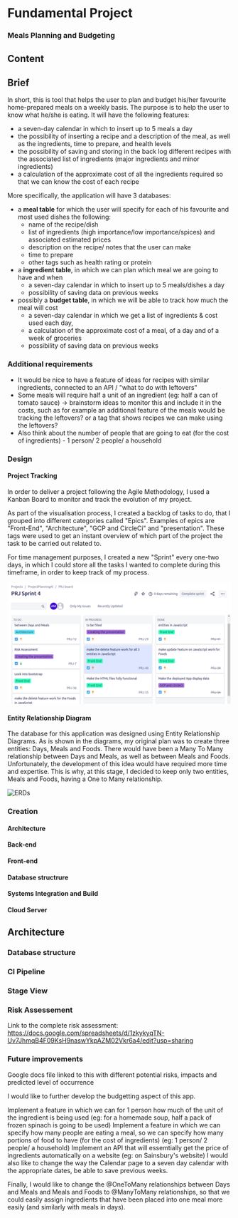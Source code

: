 # Fundamental Project

### Meals Planning and Budgeting

## Content

## Brief
In short, this is tool that helps the user to plan and budget his/her favourite home-prepared meals on a weekly basis. The purpose is to help the user to know what he/she is eating. It will have the following features:
* a seven-day calendar in which to insert up to 5 meals a day
* the possibility of inserting a recipe and a description of the meal, as well as the ingredients, time to prepare, and health levels
* the possibility of saving and storing in the back log different recipes with the associated list of ingredients (major ingredients and minor ingredients)
* a calculation of the approximate cost of all the ingredients required so that we can know the cost of each recipe

More specifically, the application will have 3 databases:
* a **meal table** for which the user will specify for each of his favourite and most used dishes the following:
   * name of the recipe/dish
   * list of ingredients (high importance/low importance/spices) and associated estimated prices
   * description on the recipe/ notes that the user can make
   * time to prepare
   * other tags such as health rating or protein
* a **ingredient table**, in which we can plan which meal we are going to have and when
  * a seven-day calendar in which to insert up to 5 meals/dishes a day
  * possibility of saving data on previous weeks
* possibly a **budget table**, in which we will be able to track how much the meal will cost
  * a seven-day calendar in which we get a list of ingredients & cost used each day,
  * a calculation of the approximate cost of a meal, of a day and of a week of groceries
  * possibility of saving data on previous weeks



### Additional requirements
* It would be nice to have a feature of ideas for recipes with similar ingredients, connected to an API / "what to do with leftovers"
* Some meals will require half a unit of an ingredient (eg: half a can of tomato sauce) -> brainstorm ideas to monitor this and include it in the costs, such as for example an additional feature of the meals would be tracking the leftovers? or a tag that shows recipes we can make using the leftovers?
* Also think about the number of people that are going to eat (for the cost of ingredients) - 1 person/ 2 people/ a household

### Design

#### Project Tracking

In order to deliver a project following the Agile Methodology, I used a Kanban Board to monitor and track the evolution of my project. 

As part of the visualisation process, I created a backlog of tasks to do, that I grouped into different categories called "Epics". Examples of epics are "Front-End", "Architecture", "GCP and CircleCi" and "presentation". These tags were used to get an instant overview of which part of the project the task to be carried out related to.

For time management purposes, I created a new "Sprint" every one-two days, in which I could store all the tasks I wanted to complete during this timeframe, in order to keep track of my process.

![Kanban](Kanban.png)

#### Entity Relationship Diagram

The database for this application was designed using Entity Relationship Diagrams. As is shown in the diagrams, my original plan was to create three entities: Days, Meals and Foods. There would have been a Many To Many relationship between Days and Meals, as well as between Meals and Foods. Unfortunately, the development of this idea would have required more time and expertise. This is why, at this stage, I decided to keep only two entities, Meals and Foods, having a One to Many relationship. 


![ERDs](https://user-images.githubusercontent.com/52075688/92330675-92e57e00-f068-11ea-9128-597a5071fd18.png)


### Creation

#### Architecture
#### Back-end
#### Front-end
#### Database structrure
#### Systems Integration and Build
#### Cloud Server



## Architecture

### Database structure

### CI Pipeline

### Stage View

### Risk Assessement

Link to the complete risk assessment:
https://docs.google.com/spreadsheets/d/1zkykyqTN-Uv7JhmqB4F09KsH9naswYkpAZM02Vkr6a4/edit?usp=sharing

### Future improvements
Google docs file linked to this with different potential risks, impacts and predicted level of occurrence

I would like to further develop the budgetting aspect of this app.

Implement a feature in which we can for 1 person how much of the unit of the ingredient is being used (eg: for a homemade soup, half a pack of frozen spinach is going to be used)
Implement a feature in which we can specify how many people are eating a meal, so we can specify how many portions of food to have (for the cost of ingredients) (eg: 1 person/ 2 people/ a household)
Implement an API that will essemtially get the price of ingredients automatically on a website (eg: on Sainsbury's website)
I would also like to change the way the Calendar page to a seven day calendar with the appropriate dates, be able to save previous weeks.

Finally, I would like to change the @OneToMany relationships between Days and Meals and Meals and Foods to @ManyToMany relationships, so that we could easily assign ingredients that have been placed into one meal more easily (and similarly with meals in days).
